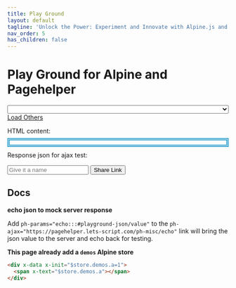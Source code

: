 ```yaml
---
title: Play Ground
layout: default
tagline: 'Unlock the Power: Experiment and Innovate with Alpine.js and PageHelper – Your Playground for Interactive Frontend Development!'
nav_order: 5
has_children: false
---
```


# Play Ground for Alpine and Pagehelper

<div x-data="{...demos()}">
<form class="ph">
<select  style="width:100%;" 
  x-model="$store.demos.currentItem.id"
  x-bind="initdemo"
  x-on:change="$store.demos.setCurrentItem($el.value);$nextTick(() => $dispatch('demo-change', {}))"
  name="demo">
  <option value='' disabled>Please select a Demo</option>
  <template x-for="item in $store.demos.all">
    <option x-bind:value="item.id + ''" x-text="item.name">hello</option>
  </template>
</select>
<a x-bind="loadalldemos" href="#" x-show="window.location.search.indexOf('item=') !== -1">Load Others</a>
</form>

<div>
<span>HTML content:</span>
<div class="cm-editor-wrap">
  <input
    type="hidden"
    name="html"
    id="playground-html"
    x-on:demo-change.window="$el.value=$store.demos.currentItem.html;$dispatch('writeback', {value: $store.demos.currentItem.html})"
    x-on:cmwritein.debounce.2000ms="if($event.detail.cmid === 'playground-html'){ $store.demos.currentItem.html = $event.detail.value }  "
    data-final-try="/devtools/finaltry"
    data-finalc="https://lets-script.com/devtools/ph-playground-completion"
    data-lang="html"
    data-height="150px"
    data-firewritein
    data-mode="normal"
  />
</div>
</div>

<div style="margin-top: 8px;border: thick double #32a1ce;padding:5px;"
 x-on:demo-change.window="$el.innerHTML=$store.demos.currentItem.html;"
 x-on:json-change.window="$el.innerHTML=$store.demos.currentItem.html;"
 class="ph" id="playground-result" x-html="$store.demos.currentItem.html">
</div>

<div style="margin-top: 10px;" x-data="{styles: {color: ''}}">
<span x-bind:style="styles">Response json for ajax test:</span>
<div class="cm-editor-wrap">
  <input
    type="hidden"
    name="json"
    id="playground-json"
    x-on:demo-change.window="$el.value=$store.demos.currentItem.jsonvalue;$dispatch('writeback', {value: $store.demos.currentItem.jsonvalue})"
    x-on:cmwritein.debounce.1000ms="if($event.detail.cmid === 'playground-json'){ $store.demos.currentItem.jsonvalue = $event.detail.value };
          try { JSON.parse($event.detail.value);styles.color='';$dispatch('json-change', {})} catch (error) {styles.color='red'} "
    data-lang="json"
    data-height="150px"
    data-firewritein
    data-mode="normal"
  />
</div>
</div>

<div class="ph" x-data="{btnLabel: 'Share Link', demoname: ''}" style="margin-top: 15px;">
<input type="text" name="demoname" placeholder="Give it a name" x-model="demoname"/>
<button
  type="button"
  class="btn btn-sm"
  x-on:click="$store.demos.copyCurrentLink(demoname);btnLabel='Copied';setTimeout(() => {btnLabel = 'Share Link'}, 2000)">
<span x-text="btnLabel">Share Link</span>
</button>
</div>
</div>

## Docs

**echo json to mock server response**

Add `ph-params="echo:::#playground-json/value"` to the `ph-ajax="https://pagehelper.lets-script.com/ph-misc/echo"` link will bring the json value to the server and echo back for testing.

**This page already add a `demos` Alpine store**
```html
<div x-data x-init="$store.demos.a=1">
  <span x-text="$store.demos.a"></span>
</div>
```